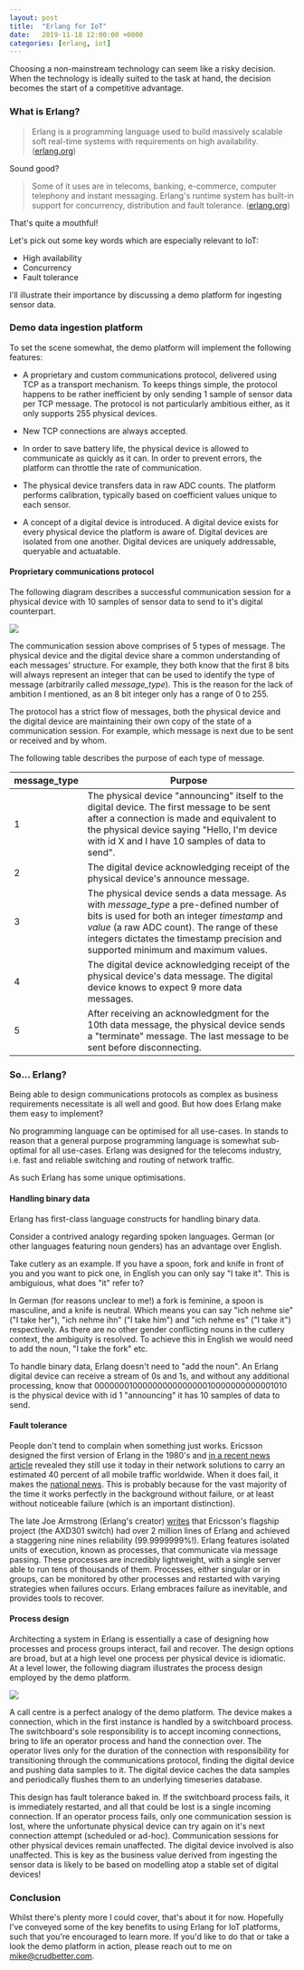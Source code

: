 ```yaml
---
layout: post
title:  "Erlang for IoT"
date:   2019-11-18 12:00:00 +0000
categories: [erlang, iot]
---
```

Choosing a non-mainstream technology can seem like a risky decision. When the technology is ideally suited to the task at hand, the decision becomes the start of a competitive advantage.

### What is Erlang?

> Erlang is a programming language used to build massively scalable soft real-time systems with requirements on high availability. ([erlang.org](https://www.erlang.org/))

Sound good?

> Some of it uses are in telecoms, banking, e-commerce, computer telephony and instant messaging. Erlang's runtime system has built-in support for concurrency, distribution and fault tolerance. ([erlang.org](https://www.erlang.org/))

That's quite a mouthful!

Let's pick out some key words which are especially relevant to IoT:

* High availability
* Concurrency
* Fault tolerance

I'll illustrate their importance by discussing a demo platform for ingesting sensor data.

### Demo data ingestion platform

To set the scene somewhat, the demo platform will implement the following features:

* A proprietary and custom communications protocol, delivered using TCP as a transport mechanism. To keeps things simple, the protocol happens to be rather inefficient by only sending 1 sample of sensor data per TCP message. The protocol is not particularly ambitious either, as it only supports 255 physical devices.

* New TCP connections are always accepted.

* In order to save battery life, the physical device is allowed to communicate as quickly as it can. In order to prevent errors, the platform can throttle the rate of communication.

* The physical device transfers data in raw ADC counts. The platform performs calibration, typically based on coefficient values unique to each sensor.

* A concept of a digital device is introduced. A digital device exists for every physical device the platform is aware of. Digital devices are isolated from one another. Digital devices are uniquely addressable, queryable and actuatable.

#### Proprietary communications protocol

The following diagram describes a successful communication session for a physical device with 10 samples of sensor data to send to it's digital counterpart.

![](/assets/2019-11-18-erlang-for-iot/protocol.svg)

The communication session above comprises of 5 types of message. The physical device and the digital device share a common understanding of each messages' structure. For example, they both know that the first 8 bits will always represent an integer that can be used to identify the type of message (arbitrarily called *message_type*). This is the reason for the lack of ambition I mentioned, as an 8 bit integer only has a range of 0 to 255.

The protocol has a strict flow of messages, both the physical device and the digital device are maintaining their own copy of the state of a communication session. For example, which message is next due to be sent or received and by whom.

The following table describes the purpose of each type of message.

| message_type | Purpose |
| --- | --- |
| 1 | The physical device "announcing" itself to the digital device. The first message to be sent after a connection is made and equivalent to the physical device saying "Hello, I'm device with id X and I have 10 samples of data to send". |
| 2 | The digital device acknowledging receipt of the physical device's announce message. |
| 3 | The physical device sends a data message. As with *message_type* a pre-defined number of bits is used for both an integer *timestamp* and *value* (a raw ADC count). The range of these integers dictates the timestamp precision and supported minimum and maximum values. |
| 4 | The digital device acknowledging receipt of the physical device's data message. The digital device knows to expect 9 more data messages. |
| 5 | After receiving an acknowledgment for the 10th data message, the physical device sends a "terminate" message. The last message to be sent before disconnecting. |

### So... Erlang?

Being able to design communications protocols as complex as business requirements necessitate is all well and good. But how does Erlang make them easy to implement?

No programming language can be optimised for all use-cases. In stands to reason that a general purpose programming language is somewhat sub-optimal for all use-cases. Erlang was designed for the telecoms industry, i.e. fast and reliable switching and routing of network traffic.

As such Erlang has some unique optimisations.

#### Handling binary data

Erlang has first-class language constructs for handling binary data.

Consider a contrived analogy regarding spoken languages. German (or other languages featuring noun genders) has an advantage over English.

Take cutlery as an example. If you have a spoon, fork and knife in front of you and you want to pick one, in English you can only say "I take it". This is ambiguious, what does "it" refer to?

In German (for reasons unclear to me!) a fork is feminine, a spoon is masculine, and a knife is neutral. Which means you can say "ich nehme sie" ("I take her"), "ich nehme ihn" ("I take him") and "ich nehme es" ("I take it") respectively. As there are no other gender conflicting nouns in the cutlery context, the ambiguity is resolved. To achieve this in English we would need to add the noun, "I take the fork" etc.

To handle binary data, Erlang doesn't need to "add the noun". An Erlang digital device can receive a stream of 0s and 1s, and without any additional processing, know that 0000000100000000000000010000000000001010 is the physical device with id 1 "announcing" it has 10 samples of data to send.

#### Fault tolerance

People don't tend to complain when something just works. Ericsson designed the first version of Erlang in the 1980's and [in a recent news article](https://www.ericcson.com/en/news/2018/5/erlang-celebrates-20-years-as-open-source) revealed they still use it today in their network solutions to carry an estimated 40 percent of all mobile traffic worldwide. When it does fail, it makes the [national news](https://www.bbc.co.uk/en/news/business-46499366). This is probably because for the vast majority of the time it works perfectly in the background without failure, or at least without noticeable failure (which is an important distinction).

The late Joe Armstrong (Erlang's creator) [writes](https://pragprog.com/articles/erlang) that Ericsson's flagship project (the AXD301 switch) had over 2 million lines of Erlang and achieved a staggering nine nines reliability (99.9999999%!). Erlang features isolated units of execution, known as processes, that communicate via message passing. These processes are incredibly lightweight, with a single server able to run tens of thousands of them. Processes, either singular or in groups, can be monitored by other processes and restarted with varying strategies when failures occurs. Erlang embraces failure as inevitable, and provides tools to recover.

#### Process design

Architecting a system in Erlang is essentially a case of designing how processes and process groups interact, fail and recover. The design options are broad, but at a high level one process per physical device is idiomatic. At a level lower, the following diagram illustrates the process design employed by the demo platform.

![](/assets/2019-11-18-erlang-for-iot/otp-design.png)

A call centre is a perfect analogy of the demo platform. The device makes a connection, which in the first instance is handled by a switchboard process. The switchboard's sole responsibility is to accept incoming connections, bring to life an operator process and hand the connection over. The operator lives only for the duration of the connection with responsibility for transitioning through the communications protocol, finding the digital device and pushing data samples to it. The digital device caches the data samples and periodically flushes them to an underlying timeseries database.

This design has fault tolerance baked in. If the switchboard process fails, it is immediately restarted, and all that could be lost is a single incoming connection. If an operator process fails, only one communication session is lost, where the unfortunate physical device can try again on it's next connection attempt (scheduled or ad-hoc). Communication sessions for other physical devices remain unaffected. The digital device involved is also unaffected. This is key as the business value derived from ingesting the sensor data is likely to be based on modelling atop a stable set of digital devices!


### Conclusion

Whilst there's plenty more I could cover, that's about it for now. Hopefully I've conveyed some of the key benefits to using Erlang for IoT platforms, such that you're encouraged to learn more. If you'd like to do that or take a look the demo platform in action, please reach out to me on [mike@crudbetter.com](mailto:mike@crudbetter.com).
